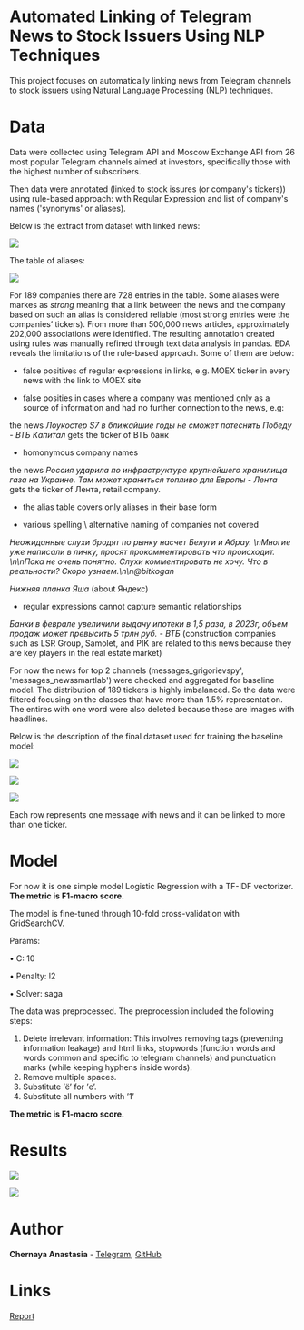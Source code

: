 # Automated Linking of Telegram News to Stock Issuers Using NLP Techniques

This project focuses on automatically linking news from Telegram channels to stock issuers using Natural Language Processing (NLP) techniques.

# Data
Data were collected using Telegram API and Moscow Exchange API from 26 most popular Telegram channels aimed at
investors, specifically those with the highest number of subscribers. 

Then data were annotated (linked to stock issures (or company's tickers)) using rule-based approach: with Regular Expression and list of company's names ('synonyms' or aliases).

Below is the extract from dataset with linked news:

![](https://github.com/ChernayaAnastasia/Screenshots/blob/master/raw_stock_news.png)

The table of aliases:

![](https://github.com/ChernayaAnastasia/Screenshots/blob/master/aliases.png)

For 189 companies there are 728 entries in the table. Some aliases were markes as *strong* meaning that a link between the news and the
company based on such an alias is considered reliable (most strong entries were the companies’ tickers). From more than 500,000 news articles, approximately 202,000 associations were identified. The resulting annotation created using rules was manually refined through text data analysis in pandas. EDA reveals the limitations of the rule-based approach. Some of them are below:

* false positives of regular expressions in links, e.g. MOEX ticker in every news with the link to MOEX site
  
* false posities in cases where a company was mentioned only as a source of information and had no further connection to the news, e.g:
  
the news *Лоукостер S7 в ближайшие годы не сможет потеснить Победу - ВТБ Капитал* gets the ticker of ВТБ банк

* homonymous company names
  
the news *Россия ударила по инфраструктуре крупнейшего хранилища газа на Украине. Там может храниться топливо для Европы - Лента* gets the ticker of Лента, retail company. 

* the alias table covers only aliases in their base form
  
* various spelling \ alternative naming of companies not covered
  
*Неожиданные слухи бродят по рынку насчет Белуги и Абрау. \nМногие уже написали в личку, просят прокомментировать что происходит. \n\nПока не очень понятно. Слухи комментировать не хочу. Что в реальности? Скоро узнаем.\n\n@bitkogan*

*Нижняя планка Яша* (about Яндекс)

* regular expressions cannot capture semantic relationships
  
*Банки в феврале увеличили выдачу ипотеки в 1,5 раза, в 2023г, объем продаж может превысить 5 трлн руб. - ВТБ* (construction companies such as LSR Group, Samolet, and PIK are related to this news because they are key players in the real estate market)

For now the news for top 2 channels (messages_grigorievspy', 'messages_newssmartlab') were checked and aggregated for baseline model. The distribution of 189 tickers is highly imbalanced. So the data were filtered focusing on the classes that have more than 1.5% representation. The entires with one word were also deleted because these are images with headlines. 

Below is the description of the final dataset used for training the baseline model:

![](https://github.com/ChernayaAnastasia/Screenshots/blob/master/baseline_dataset.png)

![](https://github.com/ChernayaAnastasia/Screenshots/blob/master/baseline_distribution.png)

![](https://github.com/ChernayaAnastasia/Screenshots/blob/master/baseline_text_statistics.png)

Each row represents one message with news and it can be linked to more than one ticker. 

# Model

For now it is one simple model Logistic Regression with a TF-IDF vectorizer. 
**The metric is F1-macro score.**

The model is fine-tuned through 10-fold cross-validation with GridSearchCV.

Params:

• C: 10

• Penalty: l2

• Solver: saga

The data was preprocessed. The preprocession included the following steps:

1. Delete irrelevant information: This involves removing tags (preventing
information leakage) and html links, stopwords (function words and
words common and specific to telegram channels) and punctuation marks
(while keeping hyphens inside words).
3. Remove multiple spaces. 
4. Substitute ’ё’ for ’е’.
5. Substitute all numbers with ’1’

**The metric is F1-macro score.**

# Results

![](https://github.com/ChernayaAnastasia/Screenshots/blob/master/baseline_model.png)

![](https://github.com/ChernayaAnastasia/Screenshots/blob/master/baseline_model_example.png)

# Author

**Chernaya Anastasia** - [Telegram](https://t.me/ChernayaAnastasia), [GitHub](https://github.com/ChernayaAnastasia)

# Links
[Report](https://drive.google.com/file/d/1-ImMnK1dKLTdvboOSXVte_eFUAKXgFYw/view?usp=sharing)

